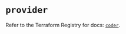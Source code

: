 # `provider`

Refer to the Terraform Registry for docs: [`coder`](https://registry.terraform.io/providers/coder/coder/0.13.0/docs).
